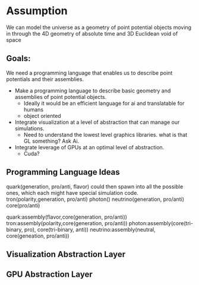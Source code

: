 # Assumption

We can model the universe as a geometry of point potential objects moving in through the 4D geometry of absolute time and 3D Euclidean void of space 

## Goals: 

We need a programming language that enables us to describe point potentials and their assemblies.

*   Make a programming language to describe basic geometry and assemblies of point potential objects.
    *   Ideally it would be an efficient language for ai and translatable for humans
    *   object oriented
*   Integrate visualization at a level of abstraction that can manage our simulations.
    *   Need to understand the lowest level graphics libraries. what is that GL something? Ask Ai.
*   Integrate leverage of GPUs at an optimal level of abstraction.
    *   Cuda?

## Programming Language Ideas

quark(generation, pro/anti, flavor) could then spawn into all the possible ones, which each might have special simulation code.
tron(polarity,generation, pro/anti)
photon()
neutrino(generation, pro/anti)
core(pro/anti)

quark:assembly(flavor,core(generation, pro/anti))
tron:assembly(polarity,core(generation, pro/anti))
photon:assembly(core(tri-binary, pro), core(tri-binary, anti))
neutrino:assembly(neutral, core(geneation, pro/anti))

## Visualization Abstraction Layer

## GPU Abstraction Layer
